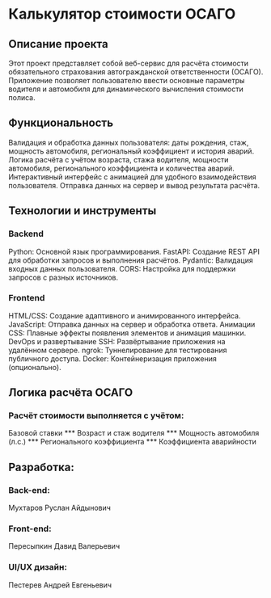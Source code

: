 # Калькулятор стоимости ОСАГО
## Описание проекта
Этот проект представляет собой веб-сервис для расчёта стоимости обязательного страхования автогражданской ответственности (ОСАГО). Приложение позволяет пользователю ввести основные параметры водителя и автомобиля для динамического вычисления стоимости полиса.

## Функциональность
Валидация и обработка данных пользователя: даты рождения, стаж, мощность автомобиля, региональный коэффициент и история аварий.
Логика расчёта с учётом возраста, стажа водителя, мощности автомобиля, регионального коэффициента и количества аварий.
Интерактивный интерфейс с анимацией для удобного взаимодействия пользователя.
Отправка данных на сервер и вывод результата расчёта.
## Технологии и инструменты
### Backend
Python: Основной язык программирования.
FastAPI: Создание REST API для обработки запросов и выполнения расчётов.
Pydantic: Валидация входных данных пользователя.
CORS: Настройка для поддержки запросов с разных источников.
### Frontend
HTML/CSS: Создание адаптивного и анимированного интерфейса.
JavaScript: Отправка данных на сервер и обработка ответа.
Анимации CSS: Плавные эффекты появления элементов и анимация машинки.
DevOps и развертывание
SSH: Развёртывание приложения на удалённом сервере.
ngrok: Туннелирование для тестирования публичного доступа.
Docker: Контейнеризация приложения (опционально).

## Логика расчёта ОСАГО
### Расчёт стоимости выполняется с учётом:

Базовой ставки ***
Возраст и стаж водителя ***
Мощность автомобиля (л.с.) ***
Регионального коэффициента ***
Коэффициента аварийности 
## Разработка:
### Back-end:
Мухтаров Руслан Айдынович
### Front-end: 
Пересыпкин Давид Валерьевич
### UI/UX дизайн:
Пестерев Андрей Евгеньевич
